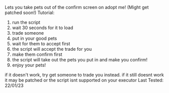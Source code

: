 Lets you take pets out of the confirm screen on adopt me! (Might get patched soon!)
Tutorial:
1) run the script
2) wait 30 seconds for it to load
3) trade someone
4) put in your good pets
5) wait for them to accept first
6) the script will accept the trade for you
7) make them confirm first
8) the script will take out the pets you put in and make you confirm!
9) enjoy your pets!

if it doesn't work, try get someone to trade you instead. if it still doesnt work it may be patched or the script isnt supported on your executor
Last Tested: 22/01/23

